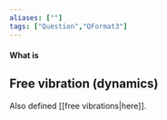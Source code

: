 ```yaml
---
aliases: [""]
tags: ["Question","QFormat3"]
---
```


#### What is
## Free vibration (dynamics)
Also defined [[free vibrations|here]].